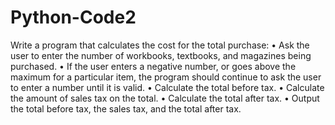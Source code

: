# Python-Code2

Write a program that calculates the cost for the total purchase:
•	Ask the user to enter the number of workbooks, textbooks, and magazines being purchased.
•	If the user enters a negative number, or goes above the maximum for a particular item, the program should continue to ask the user to enter a number until it is valid.
•	Calculate the total before tax.
•	Calculate the amount of sales tax on the total.
•	Calculate the total after tax.
•	Output the total before tax, the sales tax, and the total after tax.

